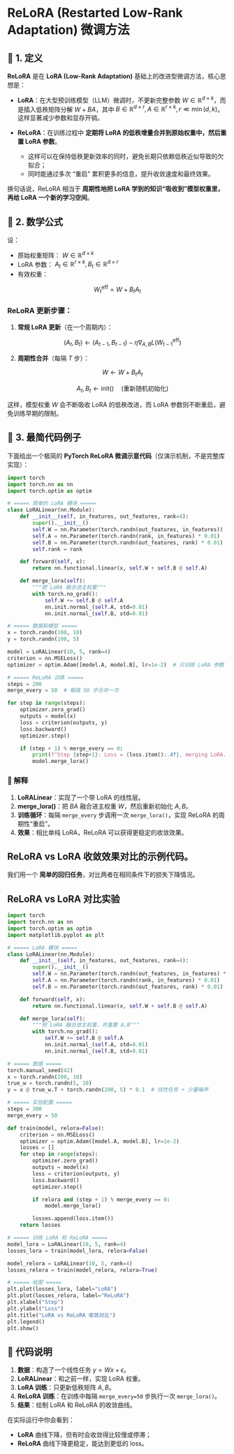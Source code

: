 # ReLoRA (Restarted Low-Rank Adaptation) 微调方法


## 📖 1. 定义

**ReLoRA** 是在 **LoRA (Low-Rank Adaptation)** 基础上的改进型微调方法，核心思想是：

* **LoRA**：在大型预训练模型（LLM）微调时，不更新完整参数 $W \in \mathbb{R}^{d \times k}$，而是插入低秩矩阵分解 $W + BA$，其中 $B \in \mathbb{R}^{d \times r}, A \in \mathbb{R}^{r \times k}, r \ll \min(d, k)$。这样显著减少参数和显存开销。
* **ReLoRA**：在训练过程中 **定期将 LoRA 的低秩增量合并到原始权重中，然后重置 LoRA 参数**。

  * 这样可以在保持低秩更新效率的同时，避免长期只依赖低秩近似导致的欠拟合；
  * 同时能通过多次 “重启” 累积更多的信息，提升收敛速度和最终效果。

换句话说，ReLoRA 相当于 **周期性地把 LoRA 学到的知识“吸收到”模型权重里，再给 LoRA 一个新的学习空间**。


## 📖 2. 数学公式

设：

* 原始权重矩阵： $W \in \mathbb{R}^{d \times k}$
* LoRA 参数： $A_t \in \mathbb{R}^{r \times k}, B_t \in \mathbb{R}^{d \times r}$
* 有效权重：

$$
W_t^{\text{eff}} = W + B_t A_t
$$

### ReLoRA 更新步骤：

1. **常规 LoRA 更新**（在一个周期内）：

   $$
   (A_t, B_t) \leftarrow (A_{t-1}, B_{t-1}) - \eta \nabla_{A,B} L(W_{t-1}^{\text{eff}})
   $$

2. **周期性合并**（每隔 $T$ 步）：

   $$
   W \leftarrow W + B_t A_t
   $$

   $$
   A_t, B_t \leftarrow \text{init}() \quad (\text{重新随机初始化})
   $$

这样，模型权重 $W$ 会不断吸收 LoRA 的低秩改进，而 LoRA 参数则不断重启，避免训练早期的限制。


## 📖 3. 最简代码例子

下面给出一个极简的 **PyTorch ReLoRA 微调示意代码**（仅演示机制，不是完整库实现）：

```python
import torch
import torch.nn as nn
import torch.optim as optim

# ===== 简单的 LoRA 模块 =====
class LoRALinear(nn.Module):
    def __init__(self, in_features, out_features, rank=4):
        super().__init__()
        self.W = nn.Parameter(torch.randn(out_features, in_features))  # 原始权重
        self.A = nn.Parameter(torch.randn(rank, in_features) * 0.01)   # LoRA A
        self.B = nn.Parameter(torch.randn(out_features, rank) * 0.01)  # LoRA B
        self.rank = rank

    def forward(self, x):
        return nn.functional.linear(x, self.W + self.B @ self.A)

    def merge_lora(self):
        """把 LoRA 融合进主权重"""
        with torch.no_grad():
            self.W += self.B @ self.A
            nn.init.normal_(self.A, std=0.01)
            nn.init.normal_(self.B, std=0.01)

# ===== 数据和模型 =====
x = torch.randn(100, 10)
y = torch.randn(100, 5)

model = LoRALinear(10, 5, rank=4)
criterion = nn.MSELoss()
optimizer = optim.Adam([model.A, model.B], lr=1e-2)  # 只训练 LoRA 参数

# ===== ReLoRA 训练 =====
steps = 200
merge_every = 50  # 每隔 50 步合并一次

for step in range(steps):
    optimizer.zero_grad()
    outputs = model(x)
    loss = criterion(outputs, y)
    loss.backward()
    optimizer.step()

    if (step + 1) % merge_every == 0:
        print(f"Step {step+1}: Loss = {loss.item():.4f}, merging LoRA...")
        model.merge_lora()

```


### 📖 解释

1. **LoRALinear**：实现了一个带 LoRA 的线性层。
2. **merge\_lora()**：把 $BA$ 融合进主权重 $W$，然后重新初始化 $A, B$。
3. **训练循环**：每隔 `merge_every` 步调用一次 `merge_lora()`，实现 ReLoRA 的周期性“重启”。
4. **效果**：相比单纯 LoRA，ReLoRA 可以获得更稳定的收敛效果。

## ReLoRA vs LoRA 收敛效果对比的示例代码。
我们用一个 **简单的回归任务**，对比两者在相同条件下的损失下降情况。

## ReLoRA vs LoRA 对比实验

```python
import torch
import torch.nn as nn
import torch.optim as optim
import matplotlib.pyplot as plt

# ===== LoRA 模块 =====
class LoRALinear(nn.Module):
    def __init__(self, in_features, out_features, rank=4):
        super().__init__()
        self.W = nn.Parameter(torch.randn(out_features, in_features) * 0.1)
        self.A = nn.Parameter(torch.randn(rank, in_features) * 0.01)
        self.B = nn.Parameter(torch.randn(out_features, rank) * 0.01)

    def forward(self, x):
        return nn.functional.linear(x, self.W + self.B @ self.A)

    def merge_lora(self):
        """把 LoRA 融合进主权重，并重置 A,B"""
        with torch.no_grad():
            self.W += self.B @ self.A
            nn.init.normal_(self.A, std=0.01)
            nn.init.normal_(self.B, std=0.01)

# ===== 数据 =====
torch.manual_seed(42)
x = torch.randn(200, 10)
true_w = torch.randn(5, 10)
y = x @ true_w.T + torch.randn(200, 5) * 0.1  # 线性任务 + 少量噪声

# ===== 实验配置 =====
steps = 300
merge_every = 50

def train(model, relora=False):
    criterion = nn.MSELoss()
    optimizer = optim.Adam([model.A, model.B], lr=1e-2)
    losses = []
    for step in range(steps):
        optimizer.zero_grad()
        outputs = model(x)
        loss = criterion(outputs, y)
        loss.backward()
        optimizer.step()

        if relora and (step + 1) % merge_every == 0:
            model.merge_lora()

        losses.append(loss.item())
    return losses

# ===== 训练 LoRA 和 ReLoRA =====
model_lora = LoRALinear(10, 5, rank=4)
losses_lora = train(model_lora, relora=False)

model_relora = LoRALinear(10, 5, rank=4)
losses_relora = train(model_relora, relora=True)

# ===== 绘图 =====
plt.plot(losses_lora, label="LoRA")
plt.plot(losses_relora, label="ReLoRA")
plt.xlabel("Step")
plt.ylabel("Loss")
plt.title("LoRA vs ReLoRA 收敛对比")
plt.legend()
plt.show()
```



## 📖 代码说明

1. **数据**：构造了一个线性任务 $y = Wx + \epsilon$。
2. **LoRALinear**：和之前一样，实现 LoRA 权重。
3. **LoRA 训练**：只更新低秩矩阵 $A, B$。
4. **ReLoRA 训练**：在训练中每隔 `merge_every=50` 步执行一次 `merge_lora()`。
5. **结果**：绘制 LoRA 和 ReLoRA 的收敛曲线。

在实际运行中你会看到：

* **LoRA** 曲线下降，但有时会收敛得比较慢或停滞；
* **ReLoRA** 曲线下降更稳定，能达到更低的 loss。



